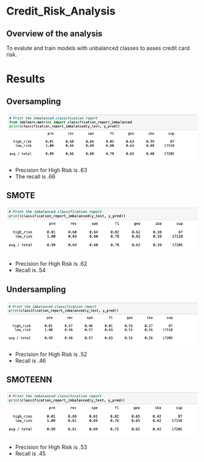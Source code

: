 # Credit_Risk_Analysis

## Overview of the analysis
To evalute and train models with unbalanced classes to asses credit card risk.

# Results
## Oversampling
![Random Sampler](https://github.com/AmirO8/Credit_Risk_Analysis/blob/main/Resources/RandomSampler.png)
- Precision for High Risk is .63
- The recall is .66

## SMOTE
![SMOTE](https://github.com/AmirO8/Credit_Risk_Analysis/blob/main/Resources/SMOTE.png)
- Precision for High Risk is .62
- Recall is .54

## Undersampling
![Under Sampling](https://github.com/AmirO8/Credit_Risk_Analysis/blob/main/Resources/UnderSampling.png)
- Precision for High Risk is .52
- Recall is .46

## SMOTEENN
![SMOTEENN](https://github.com/AmirO8/Credit_Risk_Analysis/blob/main/Resources/SMOTEENN.png)
- Precision for High Risk is .53
- Recall is .45

## 

